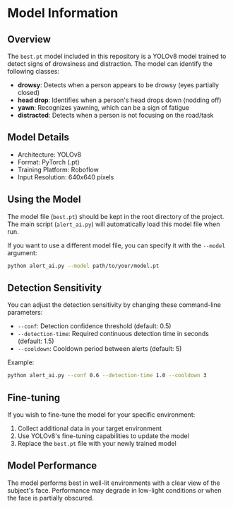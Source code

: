 # Model Information

## Overview

The `best.pt` model included in this repository is a YOLOv8 model trained to detect signs of drowsiness and distraction. The model can identify the following classes:

- **drowsy**: Detects when a person appears to be drowsy (eyes partially closed)
- **head drop**: Identifies when a person's head drops down (nodding off)
- **yawn**: Recognizes yawning, which can be a sign of fatigue
- **distracted**: Detects when a person is not focusing on the road/task

## Model Details

- Architecture: YOLOv8
- Format: PyTorch (.pt)
- Training Platform: Roboflow
- Input Resolution: 640x640 pixels

## Using the Model

The model file (`best.pt`) should be kept in the root directory of the project. The main script (`alert_ai.py`) will automatically load this model file when run.

If you want to use a different model file, you can specify it with the `--model` argument:

```bash
python alert_ai.py --model path/to/your/model.pt
```

## Detection Sensitivity

You can adjust the detection sensitivity by changing these command-line parameters:

- `--conf`: Detection confidence threshold (default: 0.5)
- `--detection-time`: Required continuous detection time in seconds (default: 1.5)
- `--cooldown`: Cooldown period between alerts (default: 5)

Example:
```bash
python alert_ai.py --conf 0.6 --detection-time 1.0 --cooldown 3
```

## Fine-tuning

If you wish to fine-tune the model for your specific environment:

1. Collect additional data in your target environment
2. Use YOLOv8's fine-tuning capabilities to update the model
3. Replace the `best.pt` file with your newly trained model

## Model Performance

The model performs best in well-lit environments with a clear view of the subject's face. Performance may degrade in low-light conditions or when the face is partially obscured.
